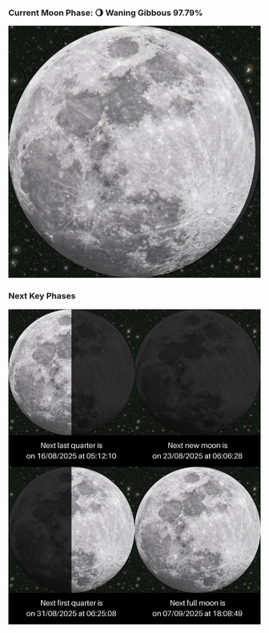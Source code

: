 ### Current Moon Phase: 🌖 Waning Gibbous 97.79%
![Moon Phase](moonphase.png)
### Next Key Phases
![Gallery](gallery.png)